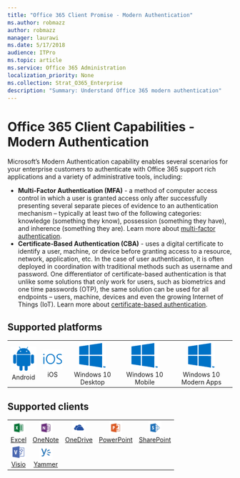 ```yaml
---
title: "Office 365 Client Promise - Modern Authentication"
ms.author: robmazz
author: robmazz
manager: laurawi
ms.date: 5/17/2018
audience: ITPro
ms.topic: article
ms.service: Office 365 Administration
localization_priority: None
ms.collection: Strat_O365_Enterprise
description: "Summary: Understand Office 365 modern authentication"
---
```


# Office 365 Client Capabilities - Modern Authentication

Microsoft’s Modern Authentication capability enables several scenarios for your enterprise customers to authenticate with Office 365 support rich applications and a variety of administrative tools, including:

- **Multi-Factor Authentication (MFA)** - a method of computer access control in which a user is granted access only after successfully presenting several separate pieces of evidence to an authentication mechanism – typically at least two of the following categories: knowledge (something they know), possession (something they have), and inherence (something they are). Learn more about [multi-factor authentication](https://docs.microsoft.com/azure/active-directory/authentication/multi-factor-authentication).
- **Certificate-Based Authentication (CBA)** - uses a digital certificate to identify a user, machine, or device before granting access to a resource, network, application, etc. In the case of user authentication, it is often deployed in coordination with traditional methods such as username and password. One differentiator of certificate-based authentication is that unlike some solutions that only work for users, such as biometrics and one time passwords (OTP), the same solution can be used for all endpoints – users, machine, devices and even the growing Internet of Things (IoT). Learn more about [certificate-based authentication](https://docs.microsoft.com/azure/active-directory/active-directory-certificate-based-authentication-get-started).

## Supported platforms

| | | | | |
|:---:|:---:|:---:|:---:|:---:|
| ![Android icon](images/android_62x62.png) <br> Android | ![iOS icon](images/ios_62x62.png) <br> iOS | ![Windows icon](images/windows_62x62.png) <br> Windows 10 Desktop | ![Windows icon](images/windows_62x62.png) <br> Windows 10 Mobile | ![Windows icon](images/windows_62x62.png) <br> Windows 10 Modern Apps


## Supported clients

| | | | | |
|:---:|:---:|:---:|:---:|:---:|
| [![Excel icon](images/o365-excel-30x30.png)](https://products.office.com/excel) <br> [Excel](https://products.office.com/excel)| ![OneNote icon](images/o365-onenote-30x30.png) <br> [OneNote](https://support.office.com/onenote) |[![OneDrive for Business icon](images/o365-onedrive-30x30.png)](https://onedrive.live.com/about/business/) <br> [OneDrive](https://onedrive.live.com/about/business/) |[![PowerPoint icon](images/o365-powerpoint-30x30.png)](https://products.office.com/powerpoint) <br> [PowerPoint](https://products.office.com/powerpoint) |[![SharePoint icon](images/o365-sharepoint-30x30.png)](https://docs.microsoft.com/sharepoint/) <br> [SharePoint](https://docs.microsoft.com/sharepoint/) | [![Visio icon](images/o365-visio-30x30.png)](https://products.office.com/visio/flowchart-software) <br> [Visio](https://products.office.com/visio/flowchart-software)
|[![Visio icon](images/o365-visio-30x30.png)](https://products.office.com/visio/flowchart-software) <br> [Visio](https://products.office.com/visio/flowchart-software)|[![Yammer icon](images/o365-yammer-30x30.png)](https://products.office.com/yammer/yammer-overview) <br> [Yammer]((https://products.office.com/yammer/yammer-overview))